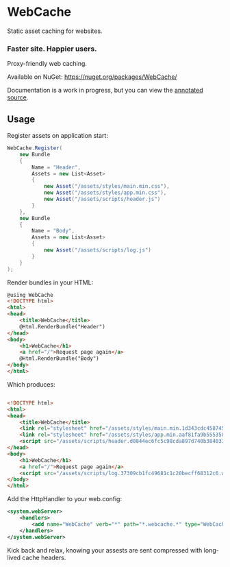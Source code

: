 # WebCache

Static asset caching for websites.

### Faster site. Happier users.

Proxy-friendly web caching.

Available on NuGet: https://nuget.org/packages/WebCache/

Documentation is a work in progress, but you can view the [annotated source](http://stajs.github.io/WebCache/docs/webcache.html).

## Usage

Register assets on application start:

```c#
WebCache.Register(
	new Bundle
	{
		Name = "Header",
		Assets = new List<Asset>
		{
			new Asset("/assets/styles/main.min.css"),
			new Asset("/assets/styles/app.min.css"),
			new Asset("/assets/scripts/header.js")
		}
	},
	new Bundle
	{
		Name = "Body",
		Assets = new List<Asset>
		{
			new Asset("/assets/scripts/log.js")
		}
	}
);
```

Render bundles in your HTML:

```html
@using WebCache
<!DOCTYPE html>
<html>
<head>
	<title>WebCache</title>
	@Html.RenderBundle("Header")
</head>
<body>
	<h1>WebCache</h1>
	<a href="/">Request page again</a>
	@Html.RenderBundle("Body")
</body>
</html>
```

Which produces:

```html

<!DOCTYPE html>
<html>
<head>
	<title>WebCache</title>
	<link rel="stylesheet" href="/assets/styles/main.min.1d343cdc458745e8b092421272c3acd2.webcache.css" />
	<link rel="stylesheet" href="/assets/styles/app.min.aaf81fa9b555358807d986b3b225a06b.webcache.css" />
	<script src="/assets/scripts/header.d0844ec6fc5c98cda897d740b3840337.webcache.js" /></script>
</head>
<body>
	<h1>WebCache</h1>
	<a href="/">Request page again</a>
	<script src="/assets/scripts/log.37309cb1fc49681c1c20becff68312c6.webcache.js" /></script>
</body>
</html>
```

Add the HttpHandler to your web.config:

```xml
<system.webServer>
	<handlers>
		<add name="WebCache" verb="*" path="*.webcache.*" type="WebCache.WebCacheHttpHandler" preCondition="managedHandler"/>
	</handlers>
</system.webServer>
```

Kick back and relax, knowing your assests are sent compressed with long-lived cache headers.
